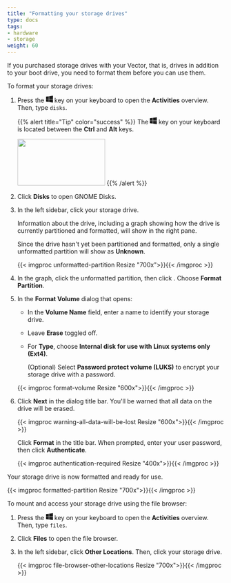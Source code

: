 ```yaml
---
title: "Formatting your storage drives"
type: docs
tags:
- hardware
- storage
weight: 60
---
```


If you purchased storage drives with your Vector, that is, drives in addition
to your boot drive, you need to format them before you can use them.

To format your storage drives:

1. Press the
   <svg xmlns="http://www.w3.org/2000/svg" width="16" height="16" fill="currentColor" class="bi bi-windows" viewBox="0 0 16 16">
     <path d="M6.555 1.375 0 2.237v5.45h6.555V1.375zM0 13.795l6.555.933V8.313H0v5.482zm7.278-5.4.026 6.378L16 16V8.395H7.278zM16 0 7.33 1.244v6.414H16V0z"/>
   </svg> key on your keyboard to open the **Activities** overview. Then, type `disks`.

   {{% alert title="Tip" color="success" %}}
   The
   <svg xmlns="http://www.w3.org/2000/svg" width="16" height="16" fill="currentColor" class="bi bi-windows" viewBox="0 0 16 16">
     <path d="M6.555 1.375 0 2.237v5.45h6.555V1.375zM0 13.795l6.555.933V8.313H0v5.482zm7.278-5.4.026 6.378L16 16V8.395H7.278zM16 0 7.33 1.244v6.414H16V0z"/>
   </svg> key on your keyboard is located between the **Ctrl** and **Alt** keys.

   <img src="/lib/images/super-key.svg" width="203" height="108" alt="">
   {{% /alert %}}

1. Click **Disks** to open GNOME Disks.

1. In the left sidebar, click your storage drive.

   Information about the drive, including a graph showing how the drive is
   currently partitioned and formatted, will show in the right pane.

   Since the drive hasn't yet been partitioned and formatted, only a single
   unformatted partition will show as **Unknown**.

   {{< imgproc unformatted-partition Resize "700x">}}{{< /imgproc >}}

1. In the graph, click the unformatted partition, then click
   <img src="/lib/images/settings-symbolic.svg" alt="">. Choose **Format
   Partition**.

1. In the **Format Volume** dialog that opens:

   - In the **Volume Name** field, enter a name to identify your storage
     drive.

   - Leave **Erase** toggled off.

   - For **Type**, choose **Internal disk for use with Linux systems only
     (Ext4)**.

     (Optional) Select **Password protect volume (LUKS)** to encrypt your
     storage drive with a password.

   {{< imgproc format-volume Resize "600x">}}{{< /imgproc >}}

1. Click **Next** in the dialog title bar. You'll be warned that all data on
   the drive will be erased.

   {{< imgproc warning-all-data-will-be-lost Resize "600x">}}{{< /imgproc >}}

   Click **Format** in the title bar. When prompted, enter your user password,
   then click **Authenticate**.

   {{< imgproc authentication-required Resize "400x">}}{{< /imgproc >}}

Your storage drive is now formatted and ready for use.

{{< imgproc formatted-partition Resize "700x">}}{{< /imgproc >}}

To mount and access your storage drive using the file browser:

1. Press the
   <svg xmlns="http://www.w3.org/2000/svg" width="16" height="16" fill="currentColor" class="bi bi-windows" viewBox="0 0 16 16">
     <path d="M6.555 1.375 0 2.237v5.45h6.555V1.375zM0 13.795l6.555.933V8.313H0v5.482zm7.278-5.4.026 6.378L16 16V8.395H7.278zM16 0 7.33 1.244v6.414H16V0z"/>
   </svg> key on your keyboard to open the **Activities** overview. Then, type `files`.

1. Click **Files** to open the file browser.

1. In the left sidebar, click **Other Locations**. Then, click your storage
   drive.

   {{< imgproc file-browser-other-locations Resize "700x">}}{{< /imgproc >}}
